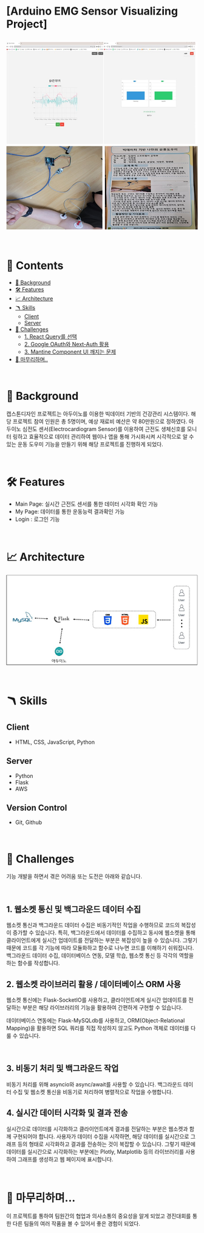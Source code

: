# [Arduino EMG Sensor Visualizing Project]

![Alt text](img/1.jpg)
![!\[Alt text\](2.jpg)](img/2.jpg)
---

<br>

# 📖 Contents

- [🌈 Background](#-background)
- [🛠 Features](#-features)
- [📈 Architecture](#-Architecture)
- [🪃 Skills](#-skills)
  - [Client](#client-1)
  - [Server](#server-1)
- [🧗 Challenges](#-challenges)
  - [1. React Query를 선택](#1-React-Query를-선택)
  - [2. Google OAuth와 Next-Auth 활용](#2-Google-OAuth와-Next-Auth-활용)
  - [3. Mantine Component UI 깨지는 문제](#3-Mantine-Component-UI-깨지는-문제)
- [🙏 마무리하며..](#-마무리하며)

<br>

# 🌈 Background
캡스톤디자인 프로젝트는 아두이노를 이용한 빅데이터 기반의 건강관리 시스템이다.
해당 프로젝트 참여 인원은 총 5명이며, 예상 재료비 예산은 약 80만원으로 정하였다. 
아두이노 심전도 센서(Electrocardiogram Sensor)를 이용하여 근전도 생체신호를 모니터 링하고 효율적으로 데이터 관리하여 웹이나 앱을 통해 가시화시켜 시각적으로 알 수 있는 운동 도우미 기능을 만들기 위해 해당 프로젝트를 진행하게 되었다.

<br>

# 🛠 Features
  - Main Page: 실시간 근전도 센서를 통한 데이터 시각화 확인 가능
  - My Page: 데이터를 통한 운동능력 결과확인 가능 
  - Login : 로그인 기능  
<br>

# 📈 Architecture
![Alt text](img/3.jpg)

<br>

# 🪃 Skills

## Client

- HTML, CSS, JavaScript, Python

## Server

- Python
- Flask
- AWS

## Version Control

- Git, Github


<br>

# 🧗 Challenges

기능 개발을 하면서 겪은 어려움 또는 도전은 아래와 같습니다.

<br>

## 1. 웹소켓 통신 및 백그라운드 데이터 수집

웹소켓 통신과 백그라운드 데이터 수집은 비동기적인 작업을 수행하므로 코드의 복잡성이 증가할 수 있습니다.
특히, 백그라운드에서 데이터를 수집하고 동시에 웹소켓을 통해 클라이언트에게 실시간 업데이트를 전달하는 부분은 복잡성이 높을 수 있습니다. 그렇기 때문에 코드를 각 기능에 따라 모듈화하고 함수로 나누면 코드를 이해하기 쉬워집니다. 백그라운드 데이터 수집, 데이터베이스 연동, 모델 학습, 웹소켓 통신 등 각각의 역할을 하는 함수를 작성합니다.
<br>

## 2. 웹소켓 라이브러리 활용 / 데이터베이스 ORM 사용

웹소켓 통신에는 Flask-SocketIO를 사용하고, 클라이언트에게 실시간 업데이트를 전달하는 부분은 해당 라이브러리의 기능을 활용하여 간편하게 구현할 수 있습니다.

데이터베이스 연동에는 Flask-MySQLdb를 사용하고, ORM(Object-Relational Mapping)을 활용하면 SQL 쿼리를 직접 작성하지 않고도 Python 객체로 데이터를 다룰 수 있습니다.

<br>

## 3. 비동기 처리 및 백그라운드 작업

비동기 처리를 위해 asyncio와 async/await를 사용할 수 있습니다. 백그라운드 데이터 수집 및 웹소켓 통신을 비동기로 처리하여 병렬적으로 작업을 수행합니다.

## 4. 실시간 데이터 시각화 및 결과 전송

실시간으로 데이터를 시각화하고 클라이언트에게 결과를 전달하는 부분은 웹소켓과 함께 구현되어야 합니다.
사용자가 데이터 수집을 시작하면, 해당 데이터를 실시간으로 그래프 등의 형태로 시각화하고 결과를 전송하는 것이 복잡할 수 있습니다. 그렇기 때문에 데이터를 실시간으로 시각화하는 부분에는 Plotly, Matplotlib 등의 라이브러리를 사용하여 그래프를 생성하고 웹 페이지에 표시합니다.

<br>

# 🙏 마무리하며...

이 프로젝트를 통하여 팀원간의 협업과 의사소통의 중요성을 알게 되었고 경진대회를 통한 다른 팀들의 여러 작품을 볼 수 있어서 좋은 경험이 되었다.   
